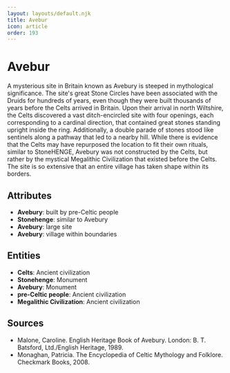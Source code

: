 ```yaml
---
layout: layouts/default.njk
title: Avebur
icon: article
order: 193
---
```

# Avebur

A mysterious site in Britain known as Avebury is steeped in mythological significance. The site's great Stone Circles have been associated with the Druids for hundreds of years, even though they were built thousands of years before the Celts arrived in Britain. Upon their arrival in north Wiltshire, the Celts discovered a vast ditch-encircled site with four openings, each corresponding to a cardinal direction, that contained great stones standing upright inside the ring. Additionally, a double parade of stones stood like sentinels along a pathway that led to a nearby hill. While there is evidence that the Celts may have repurposed the location to fit their own rituals, similar to StoneHENGE, Avebury was not constructed by the Celts, but rather by the mystical Megalithic Civilization that existed before the Celts. The site is so extensive that an entire village has taken shape within its borders.

## Attributes

- **Avebury**: built by pre-Celtic people
- **Stonehenge**: similar to Avebury
- **Avebury**: large site
- **Avebury**: village within boundaries

## Entities

- **Celts**: Ancient civilization
- **Stonehenge**: Monument
- **Avebury**: Monument
- **pre-Celtic people**: Ancient civilization
- **Megalithic Civilization**: Ancient civilization

## Sources

- Malone, Caroline. English Heritage Book of Avebury. London: B. T. Batsford, Ltd./English Heritage, 1989.
- Monaghan, Patricia. The Encyclopedia of Celtic Mythology and Folklore. Checkmark Books, 2008.

